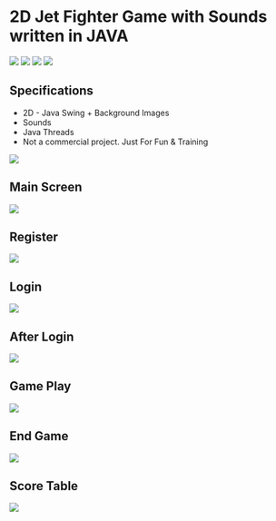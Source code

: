 # 2D Jet Fighter Game with Sounds written in JAVA

![](https://github.com/bardakcib/resources/blob/main/badges/built-with-love.svg)
![](https://github.com/bardakcib/resources/blob/main/badges/made-with-java.svg)
![](https://github.com/bardakcib/resources/blob/main/badges/Eclipse-Java-green.svg)
![](https://github.com/bardakcib/resources/blob/main/badges/java.svg)


## Specifications

* 2D - Java Swing + Background Images
* Sounds
* Java Threads
* Not a commercial project. Just For Fun & Training

![](https://github.com/bardakcib/JetFigtherGame/blob/main/resources/JavaJetFighterBedo.gif)


## Main Screen
![](https://github.com/bardakcib/JetFigtherGame/blob/main/resources/MainPage.PNG)

## Register
![](https://github.com/bardakcib/JetFigtherGame/blob/main/resources/register.PNG)

## Login
![](https://github.com/bardakcib/JetFigtherGame/blob/main/resources/login.PNG)

## After Login
![](https://github.com/bardakcib/JetFigtherGame/blob/main/resources/Login%20Screen.png)

## Game Play
![](https://github.com/bardakcib/JetFigtherGame/blob/main/resources/Game.PNG)

## End Game
![](https://github.com/bardakcib/JetFigtherGame/blob/main/resources/rip.PNG)

## Score Table
![](https://github.com/bardakcib/JetFigtherGame/blob/main/resources/scoreTable.png)
